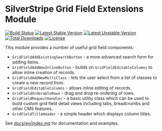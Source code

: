 SilverStripe Grid Field Extensions Module
=========================================

[![Build Status](https://secure.travis-ci.org/silverstripe-australia/silverstripe-gridfieldextensions.png?branch=master)](https://travis-ci.org/silverstripe-australia/silverstripe-gridfieldextensions)
[![Latest Stable Version](https://poser.pugx.org/silverstripe-australia/gridfieldextensions/version.svg)](https://github.com/silverstripe-australia/silverstripe-gridfieldextensions/releases)
[![Latest Unstable Version](https://poser.pugx.org/silverstripe-australia/gridfieldextensions/v/unstable.svg)](https://packagist.org/packages/silverstripe-australia/gridfieldextensions)
[![Total Downloads](https://poser.pugx.org/silverstripe-australia/gridfieldextensions/downloads.svg)](https://packagist.org/packages/silverstripe-australia/gridfieldextensions)
[![License](https://poser.pugx.org/silverstripe-australia/gridfieldextensions/license.svg)](https://github.com/silverstripe-australia/silverstripe-gridfieldextensions/blob/master/LICENSE.md)

This module provides a number of useful grid field components:

* `GridFieldAddExistingSearchButton` - a more advanced search form for adding
  items.
* `GridFieldAddNewInlineButton` - builds on `GridFieldEditableColumns` to allow
  inline creation of records.
* `GridFieldAddNewMultiClass` - lets the user select from a list of classes to
  create a new record from.
* `GridFieldEditableColumns` - allows inline editing of records.
* `GridFieldOrderableRows` - drag and drop re-ordering of rows.
* `GridFieldRequestHandler` - a basic utility class which can be used to build
  custom grid field detail views including tabs, breadcrumbs and other CMS
  features.
* `GridFieldTitleHeader` - a simple header which displays column titles.

See [docs/en/index.md](docs/en/index.md) for documentation and examples.
